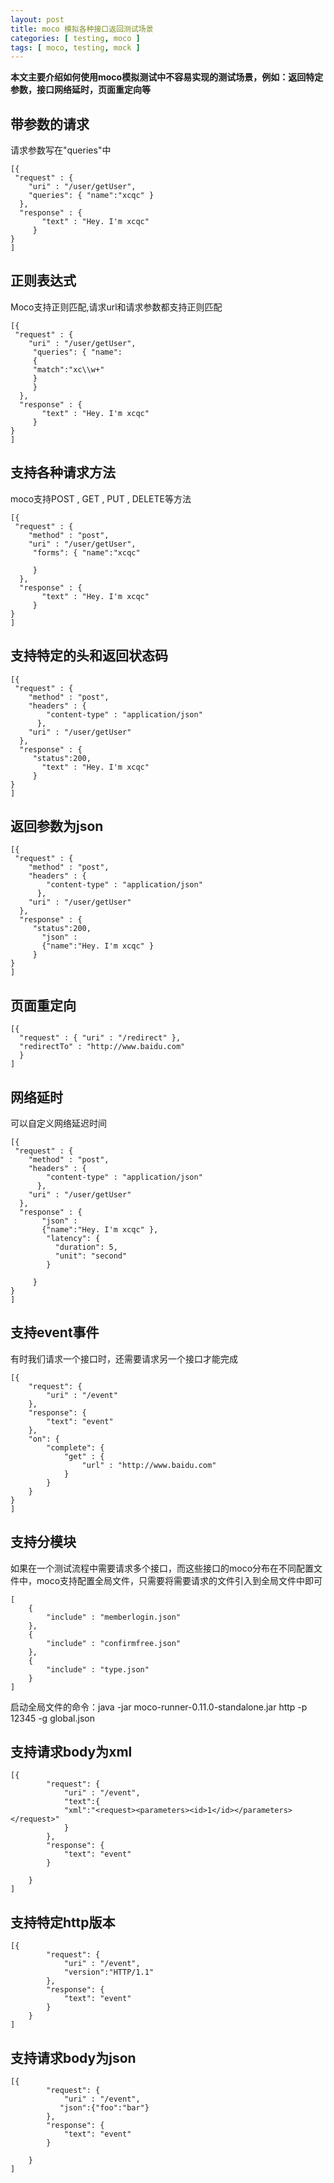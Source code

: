 ```yaml
---
layout: post
title: moco 模拟各种接口返回测试场景
categories: [ testing, moco ]
tags: [ moco, testing, mock ]
---
```



<b>本文主要介绍如何使用moco模拟测试中不容易实现的测试场景，例如：返回特定参数，接口网络延时，页面重定向等</b>

## 带参数的请求

请求参数写在"queries"中
~~~
[{ 
 "request" : { 
    "uri" : "/user/getUser",
    "queries": { "name":"xcqc" }
  },
  "response" : {
       "text" : "Hey. I'm xcqc" 
     }  
}
]
~~~

## 正则表达式

Moco支持正则匹配,请求url和请求参数都支持正则匹配
~~~
[{ 
 "request" : { 
    "uri" : "/user/getUser",
     "queries": { "name":
	 {
	 "match":"xc\\w+"
	 }
	 } 
  },
  "response" : {
       "text" : "Hey. I'm xcqc" 
     }  
}
]
~~~

## 支持各种请求方法

moco支持POST , GET , PUT , DELETE等方法
~~~
[{ 
 "request" : { 
    "method" : "post",
    "uri" : "/user/getUser",
     "forms": { "name":"xcqc"
	
	 } 
  },
  "response" : {
       "text" : "Hey. I'm xcqc" 
     }  
}
]
~~~


## 支持特定的头和返回状态码
~~~
[{ 
 "request" : { 
    "method" : "post",
	"headers" : {
        "content-type" : "application/json"
      }, 
    "uri" : "/user/getUser" 
  },
  "response" : {
     "status":200,
       "text" : "Hey. I'm xcqc" 
     }  
}
]
~~~

## 返回参数为json

~~~
[{ 
 "request" : { 
    "method" : "post",
	"headers" : {
        "content-type" : "application/json"
      }, 
    "uri" : "/user/getUser" 
  },
  "response" : {
     "status":200,
       "json" : 
	   {"name":"Hey. I'm xcqc" }
     }  
}
]
~~~

## 页面重定向

~~~
[{ 
  "request" : { "uri" : "/redirect" }, 
  "redirectTo" : "http://www.baidu.com" 
  }
]
~~~

## 网络延时

可以自定义网络延迟时间

~~~
[{ 
 "request" : { 
    "method" : "post",
	"headers" : {
        "content-type" : "application/json"
      }, 
    "uri" : "/user/getUser" 
  },
  "response" : {
       "json" : 
	   {"name":"Hey. I'm xcqc" },
	    "latency": {
          "duration": 5,
          "unit": "second"
        }
	   
     }  
}
]
~~~

## 支持event事件

有时我们请求一个接口时，还需要请求另一个接口才能完成

~~~
[{
    "request": {
        "uri" : "/event"
    },
    "response": {
        "text": "event"
    },
    "on": {
        "complete": {
            "get" : {
                "url" : "http://www.baidu.com"
            }
        }
    }
}
]
~~~

## 支持分模块

如果在一个测试流程中需要请求多个接口，而这些接口的moco分布在不同配置文件中，moco支持配置全局文件，只需要将需要请求的文件引入到全局文件中即可

~~~
[
    {
        "include" : "memberlogin.json"
    },
    {
        "include" : "confirmfree.json"
    },
	{
        "include" : "type.json"
    }
]
~~~
启动全局文件的命令：java -jar moco-runner-0.11.0-standalone.jar  http -p 12345 -g global.json


## 支持请求body为xml

~~~
[{
        "request": {
            "uri" : "/event",
			"text":{
			"xml":"<request><parameters><id>1</id></parameters></request>"
			}	
        },
        "response": {
            "text": "event"
        }
      
    }
]
~~~

## 支持特定http版本

~~~
[{
        "request": {
            "uri" : "/event",
			"version":"HTTP/1.1"	
        },
        "response": {
            "text": "event"
        }
    }
]
~~~

## 支持请求body为json

~~~
[{
        "request": {
            "uri" : "/event",
	       "json":{"foo":"bar"}	
        },
        "response": {
            "text": "event"
        }
      
    }
]
~~~



